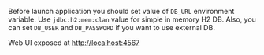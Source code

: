 Before launch application you should set value of `DB_URL` environment variable.
Use `jdbc:h2:mem:clan` value for simple in memory H2 DB.
Also, you can set `DB_USER` and `DB_PASSWORD` if you want to use external DB.

Web UI exposed at [http://localhost:4567](http://localhost:4567)
